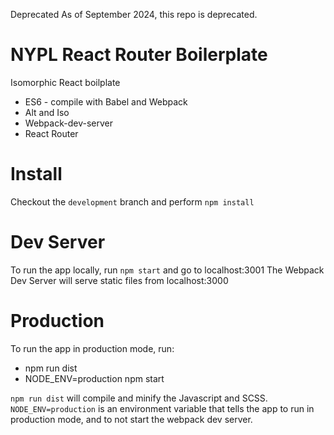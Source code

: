 Deprecated
As of September 2024, this repo is deprecated. 

# NYPL React Router Boilerplate

Isomorphic React boilplate

* ES6 - compile with Babel and Webpack
* Alt and Iso
* Webpack-dev-server
* React Router

# Install
Checkout the `development` branch and perform `npm install`

# Dev Server
To run the app locally, run `npm start` and go to localhost:3001
The Webpack Dev Server will serve static files from localhost:3000

# Production
To run the app in production mode, run:

* npm run dist
* NODE_ENV=production npm start

`npm run dist` will compile and minify the Javascript and SCSS.
`NODE_ENV=production` is an environment variable that tells the app to run in production mode,
and to not start the webpack dev server.
